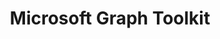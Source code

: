 ---
title: "Microsoft Graph Toolkit"
description: Reusable, framework-agnostic components with built-in providers to fetch data from Microsoft Graph securely.
image: "images/sdks-background-mgt.webp"
externalLink: "https://docs.microsoft.com/graph/toolkit/overview?WT.mc_id=m365-12936-cxa"
---